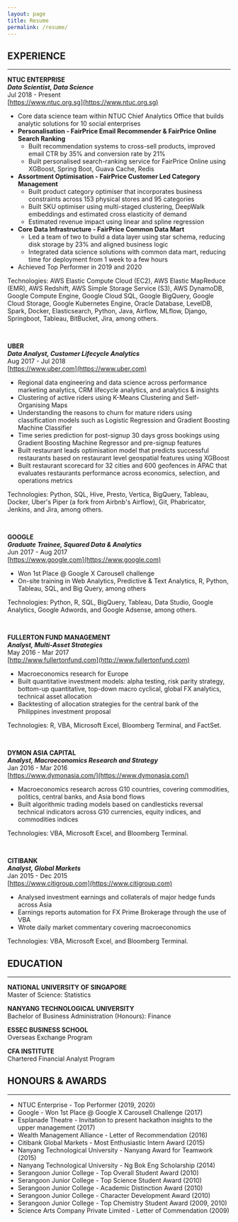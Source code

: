 ```yaml
---
layout: page
title: Resume
permalink: /resume/
---
```


## EXPERIENCE
---
**NTUC ENTERPRISE**  
_**Data Scientist, Data Science**_  
Jul 2018 - Present  
[https://www.ntuc.org.sg](https://www.ntuc.org.sg)  
- Core data science team within NTUC Chief Analytics Office that builds analytic solutions for 10 social enterprises
- **Personalisation - FairPrice Email Recommender & FairPrice Online Search Ranking**
	- Built recommendation systems to cross-sell products, improved email CTR by 35% and conversion rate by 21%
	- Built personalised search-ranking service for FairPrice Online using XGBoost, Spring Boot, Guava Cache, Redis
- **Assortment Optimisation - FairPrice Customer Led Category Management**
	- Built product category optimiser that incorporates business constraints across 153 physical stores and 95 categories
	- Built SKU optimiser using multi-staged clustering, DeepWalk embeddings and estimated cross elasticity of demand
	- Estimated revenue impact using linear and spline regression
- **Core Data Infrastructure - FairPrice Common Data Mart**
	- Led a team of two to build a data layer using star schema, reducing disk storage by 23% and aligned business logic
	- Integrated data science solutions with common data mart, reducing time for deployment from 1 week to a few hours
- Achieved Top Performer in 2019 and 2020

Technologies: AWS Elastic Compute Cloud (EC2), AWS Elastic MapReduce (EMR), AWS Redshift, AWS Simple Storage Service (S3), AWS DynamoDB, Google Compute Engine, Google Cloud SQL, Google BigQuery, Google Cloud Storage, Google Kubernetes Engine, Oracle Database, LevelDB, Spark, Docker, Elasticsearch, Python, Java, Airflow, MLflow, Django, Springboot, Tableau, BitBucket, Jira, among others.

<br />

**UBER**  
_**Data Analyst, Customer Lifecycle Analytics**_  
Aug 2017 - Jul 2018  
[https://www.uber.com](https://www.uber.com)  
- Regional data engineering and data science across performance marketing analytics, CRM lifecycle analytics, and analytics & insights
- Clustering of active riders using K-Means Clustering and Self-Organising Maps
- Understanding the reasons to churn for mature riders using classification models such as Logistic Regression and Gradient Boosting Machine Classifier
- Time series prediction for post-signup 30 days gross bookings using Gradient Boosting Machine Regressor and pre-signup features
- Built restaurant leads optimisation model that predicts successful restaurants based on restaurant level geospatial features using XGBoost
- Built restaurant scorecard for 32 cities and 600 geofences in APAC that evaluates restaurants performance across economics, selection, and operations metrics

Technologies: Python, SQL, Hive, Presto, Vertica, BigQuery, Tableau, Docker, Uber's Piper (a fork from Airbnb's Airflow), Git, Phabricator, Jenkins, and Jira, among others.

<br />

**GOOGLE**  
_**Graduate Trainee, Squared Data & Analytics**_  
Jun 2017 - Aug 2017  
[https://www.google.com](https://www.google.com)  
- Won 1st Place @ Google X Carousell challenge
- On-site training in Web Analytics, Predictive & Text Analytics, R, Python, Tableau, SQL, and Big Query, among others

Technologies: Python, R, SQL, BigQuery, Tableau, Data Studio, Google Analytics, Google Adwords, and Google Adsense, among others.

<br />

**FULLERTON FUND MANAGEMENT**  
_**Analyst, Multi-Asset Strategies**_  
May 2016 - Mar 2017  
[http://www.fullertonfund.com](http://www.fullertonfund.com)  
- Macroeconomics research for Europe
- Built quantitative investment models: alpha testing, risk parity strategy, bottom-up quantitative, top-down macro cyclical, global FX analytics, technical asset allocation
- Backtesting of allocation strategies for the central bank of the Philippines investment proposal

Technologies: R, VBA, Microsoft Excel, Bloomberg Terminal, and FactSet.

<br />

**DYMON ASIA CAPITAL**  
_**Analyst, Macroeconomics Research and Strategy**_  
Jan 2016 - Mar 2016  
[https://www.dymonasia.com/](https://www.dymonasia.com/)  
- Macroeconomics research across G10 countries, covering commodities, politics, central banks, and Asia bond flows
- Built algorithmic trading models based on candlesticks reversal technical indicators across G10 currencies, equity indices, and commodities indices

Technologies: VBA, Microsoft Excel, and Bloomberg Terminal.

<br />

**CITIBANK**  
_**Analyst, Global Markets**_  
Jan 2015 - Dec 2015  
[https://www.citigroup.com](https://www.citigroup.com)  
- Analysed investment earnings and collaterals of major hedge funds across Asia
- Earnings reports automation for FX Prime Brokerage through the use of VBA
- Wrote daily market commentary covering macroeconomics

Technologies: VBA, Microsoft Excel, and Bloomberg Terminal.

## EDUCATION
---
**NATIONAL UNIVERSITY OF SINGAPORE**  
Master of Science: Statistics

**NANYANG TECHNOLOGICAL UNIVERSITY**  
Bachelor of Business Administration (Honours): Finance

**ESSEC BUSINESS SCHOOL**  
Overseas Exchange Program

**CFA INSTITUTE**  
Chartered Financial Analyst Program

## HONOURS & AWARDS
---
- NTUC Enterprise - Top Performer (2019, 2020)
- Google - Won 1st Place @ Google X Carousell Challenge (2017)
- Esplanade Theatre - Invitation to present hackathon insights to the upper management (2017)
- Wealth Management Alliance - Letter of Recommendation (2016)
- Citibank Global Markets - Most Enthusiastic Intern Award (2015)
- Nanyang Technological University - Nanyang Award for Teamwork (2015)
- Nanyang Technological University - Ng Bok Eng Scholarship (2014)
- Serangoon Junior College - Top Overall Student Award (2010)
- Serangoon Junior College - Top Science Student Award (2010)
- Serangoon Junior College - Academic Distinction Award (2010)
- Serangoon Junior College - Character Development Award (2010)
- Serangoon Junior College - Top Chemistry Student Award (2009, 2010)
- Science Arts Company Private Limited - Letter of Commendation (2009)
